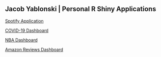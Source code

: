 ## Jacob Yablonski | Personal R Shiny Applications

[Spotify Application](https://jyablonski.shinyapps.io/spotify/)

[COVID-19 Dashboard](https://jyablonski.shinyapps.io/covid-19_rshiny/)

[NBA Dashboard](https://jyablonski.shinyapps.io/nba_r_shiny/)

[Amazon Reviews Dashboard](https://jyablonski.shinyapps.io/amazon-dashboard/)
